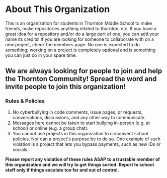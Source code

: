 # About This Organization

This is an organization for students in Thornton Middle School to make friends, make repositories anything related to thornton, etc. If you have a great idea for a repository and/or do a large part of one, you can add your name its credits! If you are looking for someone to collaborate with on a new project, check the members page. No one is expected to do something; working on a project is completely optional and is something you can just do in your spare time. 

## We are always looking for people to join and help the Thornton Community! Spread the word and invite people to join this organization!



### Rules & Policies
1. No cyberbullying in code comments, issue pages, pr requests, conversations, discussions, and any other way to communicate.
2. Messages here cannot be taken to start bullying in-person (e.g. at school) or online (e.g. a group chat).
3. You cannot use projects in this organization to circumvent school policies. Nor can a project's purpose be to do so. One example of such violation is a project that lets you bypass payments, such as new IDs or socials.

**Please report any violation of these rules ASAP to a trustable member of this organization and we will try to get things sorted. Report to school staff only if things escalate too far and out of control.**
